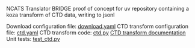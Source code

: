 NCATS Translator BRIDGE proof of concept for uv repository containing a koza transform of CTD data, writing to jsonl


Download configuration file: [download.yaml](./download.yaml)
CTD transform configuration file: [ctd.yaml](./src/bridge/ctd/ctd.yaml)
CTD transform code: [ctd.py](./src/bridge/ctd/ctd.py)
[CTD transform documentation](./src/bridge/ctd/README.md)
Unit tests: [test_ctd.py](./tests/unit/ctd/test_ctd.py)
